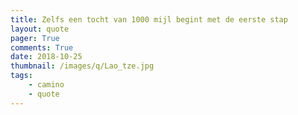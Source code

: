 ```yaml
---
title: Zelfs een tocht van 1000 mijl begint met de eerste stap
layout: quote
pager: True
comments: True
date: 2018-10-25
thumbnail: /images/q/Lao_tze.jpg
tags:
    - camino
    - quote
---
```

